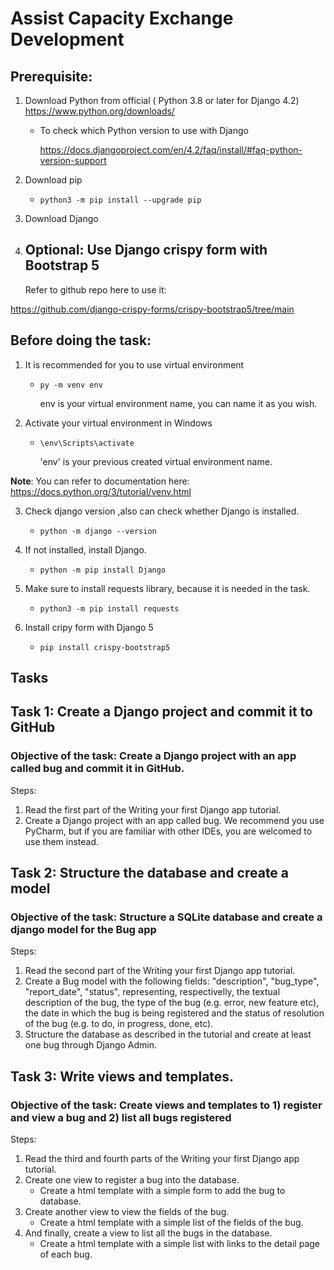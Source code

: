 # Assist Capacity Exchange Development


## Prerequisite:

1. Download Python from official ( Python 3.8 or later for Django 4.2)
https://www.python.org/downloads/

    - To check which Python version to use with Django 

      https://docs.djangoproject.com/en/4.2/faq/install/#faq-python-version-support
2. Download pip 
   - `python3 -m pip install --upgrade pip`

3. Download Django
4. **Optional**: Use Django crispy form with Bootstrap 5 
    - 

      Refer to github repo here to use it: 

https://github.com/django-crispy-forms/crispy-bootstrap5/tree/main
## Before doing the task:
1. It is recommended for you to use virtual environment
    - `py -m venv env`

      env is your virtual environment name, you can name it as you wish.

2. Activate your virtual environment in Windows

    -  `\env\Scripts\activate`

        'env' is your previous created virtual environment name.

**Note**: You can refer to documentation here: https://docs.python.org/3/tutorial/venv.html

3. Check django version ,also can check whether Django is installed.  
    -  `python -m django --version`

4. If not installed, install Django.
    - `python -m pip install Django`

5. Make sure to install requests library, because it is needed in the task.
    - `python3 -m pip install requests`

6. Install cripy form with Django 5
    - `pip install crispy-bootstrap5`

## Tasks
## Task 1: Create a Django project and commit it to GitHub
### Objective of the task: Create a Django project with an app called bug and commit it in GitHub.
Steps:
1. Read the first part of the Writing your first Django app tutorial.
2. Create a Django project with an app called bug. We recommend you use PyCharm, but if you are familiar with other IDEs, you are welcomed to use them instead.

## Task 2: Structure the database and create a model
### Objective of the task: Structure a SQLite database and create a django model for the Bug app
Steps:
1. Read the second part of the Writing your first Django app tutorial.
2. Create a Bug model with the following fields: "description", "bug_type", "report_date", "status", representing, respectivelly, the textual description of the bug, the type of the bug (e.g. error, new feature etc), the date in which the bug is being registered and the status of resolution of the bug (e.g. to do, in progress, done, etc).
3. Structure the database as described in the tutorial and create at least one bug through Django Admin.

## Task 3: Write views and templates.
### Objective of the task: Create views and templates to 1) register and view a bug and 2) list all bugs registered
Steps:

1. Read the third and fourth parts of the Writing your first Django app tutorial.
2. Create one view to register a bug into the database.
   - Create a html template with a simple form to add the bug to database.
3. Create another view to view the fields of the bug.
   - Create a html template with a simple list of the fields of the bug.
4. And finally, create a view to list all the bugs in the database.
   - Create a html template with a simple list with links to the detail page of each bug.
